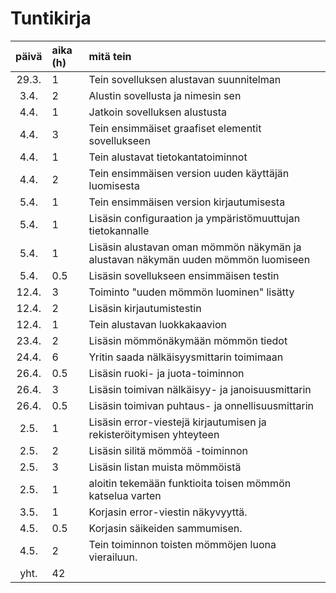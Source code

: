 # Tuntikirja

| päivä | aika (h) | mitä tein  |
| :----:|    :-----| :-----|
| 29.3. | 1         | Tein sovelluksen alustavan suunnitelman |
| 3.4. | 2         | Alustin sovellusta ja nimesin sen |
| 4.4. | 1         | Jatkoin sovelluksen alustusta |
| 4.4. | 3         | Tein ensimmäiset graafiset elementit sovellukseen |
| 4.4. | 1         | Tein alustavat tietokantatoiminnot |
| 4.4. | 2         | Tein ensimmäisen version uuden käyttäjän luomisesta |
| 5.4. | 1         | Tein ensimmäisen version kirjautumisesta |
| 5.4. | 1         | Lisäsin configuraation ja ympäristömuuttujan tietokannalle |
| 5.4. | 1         | Lisäsin alustavan oman mömmön näkymän ja alustavan näkymän uuden mömmön luomiseen |
| 5.4. | 0.5       | Lisäsin sovellukseen ensimmäisen testin |
| 12.4. | 3       | Toiminto "uuden mömmön luominen" lisätty |
| 12.4. | 2       | Lisäsin kirjautumistestin |
| 12.4. | 1       | Tein alustavan luokkakaavion |
| 23.4. | 2       | Lisäsin mömmönäkymään mömmön tiedot |
| 24.4. | 6       | Yritin saada nälkäisyysmittarin toimimaan |
| 26.4. | 0.5       | Lisäsin ruoki- ja juota-toiminnon |
| 26.4. | 3       | Lisäsin toimivan nälkäisyy- ja janoisuusmittarin |
| 26.4. | 0.5       | Lisäsin toimivan puhtaus- ja onnellisuusmittarin |
| 2.5. | 1       | Lisäsin error-viestejä kirjautumisen ja rekisteröitymisen yhteyteen |
| 2.5. | 2       | Lisäsin silitä mömmöä -toiminnon |
| 2.5. | 3       | Lisäsin listan muista mömmöistä |
| 2.5. | 1       | aloitin tekemään funktioita toisen mömmön katselua varten |
| 3.5. | 1       | Korjasin error-viestin näkyvyyttä. |
| 4.5. | 0.5     | Korjasin säikeiden sammumisen. |
| 4.5. | 2     | Tein toiminnon toisten mömmöjen luona vierailuun. |
| yht. | 42       | |
